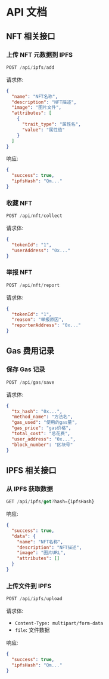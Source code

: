 # API 文档

## NFT 相关接口

### 上传 NFT 元数据到 IPFS
```typescript
POST /api/ipfs/add
```
请求体:
```json
{
  "name": "NFT名称",
  "description": "NFT描述",
  "image": "图片文件",
  "attributes": [
    {
      "trait_type": "属性名",
      "value": "属性值"
    }
  ]
}
```
响应:
```json
{
  "success": true,
  "ipfsHash": "Qm..."
}
```

### 收藏 NFT
```typescript
POST /api/nft/collect
```
请求体:
```json
{
  "tokenId": "1",
  "userAddress": "0x..."
}
```

### 举报 NFT
```typescript
POST /api/nft/report
```
请求体:
```json
{
  "tokenId": "1",
  "reason": "举报原因",
  "reporterAddress": "0x..."
}
```

## Gas 费用记录

### 保存 Gas 记录
```typescript
POST /api/gas/save
```
请求体:
```json
{
  "tx_hash": "0x...",
  "method_name": "方法名",
  "gas_used": "使用的gas量",
  "gas_price": "gas价格",
  "total_cost": "总花费",
  "user_address": "0x...",
  "block_number": "区块号"
}
```

## IPFS 相关接口

### 从 IPFS 获取数据
```typescript
GET /api/ipfs/get?hash={ipfsHash}
```
响应:
```json
{
  "success": true,
  "data": {
    "name": "NFT名称",
    "description": "NFT描述",
    "image": "图片URL",
    "attributes": []
  }
}
```

### 上传文件到 IPFS
```typescript
POST /api/ipfs/upload
```
请求体:
- `Content-Type: multipart/form-data`
- `file`: 文件数据

响应:
```json
{
  "success": true,
  "ipfsHash": "Qm..."
}
``` 